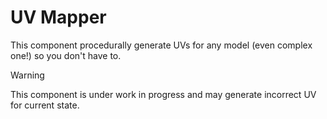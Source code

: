 # UV Mapper

This component procedurally generate UVs for any model (even complex one!) so you don't have to.

> [!WARNING]
> This component is under work in progress and may generate incorrect UV for current state.
